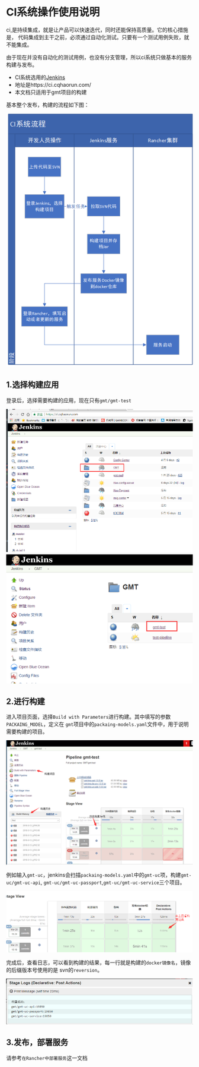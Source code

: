 # CI系统操作使用说明

ci,是持续集成，就是让产品可以快速迭代，同时还能保持高质量。它的核心措施是，
代码集成到主干之前，必须通过自动化测试。只要有一个测试用例失败，就不能集成。

由于现在并没有自动化的测试用例，也没有分支管理，所以ci系统只做基本的服务构建与发布。

- CI系统选用的[Jenkins](https://jenkins.io/)
- 地址是https://ci.cqhaorun.com/
- 本文档只适用于gmt项目的构建

基本整个发布，构建的流程如下图：

![填写应用的profile](../imgs/CI系统操作、流程说明/CI流程说明.png)


## 1.选择构建应用

登录后，选择需要构建的应用，现在只有`gmt/gmt-test`

![选择构建应用](../imgs/CI系统操作、流程说明/CI构建项目1.png)
![选择构建应用](../imgs/CI系统操作、流程说明/CI构建项目.png)

## 2.进行构建

进入项目页面，选择`Build with Parameters`进行构建。其中填写的参数`PACKAING_MODEL`，定义在
`gmt`项目中的`packaing-models.yaml`文件中，用于说明需要构建的项目。

![进行构建](../imgs/CI系统操作、流程说明/CI构建项目3.png)

例如输入`gmt-uc`，jenkins会扫描`packaing-models.yaml`中的`gmt-uc`项，构建`gmt-uc/gmt-uc-api`,
`gmt-uc/gmt-uc-passport`,`gmt-uc/gmt-uc-service`三个项目。

![填写参数](../imgs/CI系统操作、流程说明/构建结果.png)

完成后，查看日志，可以看到构建的结果，每一行就是构建的`docker镜像名`，镜像的后缀版本号使用的是
svn的`reversion`。

![填写参数](../imgs/CI系统操作、流程说明/构建结果2.png)

## 3.发布，部署服务

请参考`在Rancher中部署服务`这一文档
